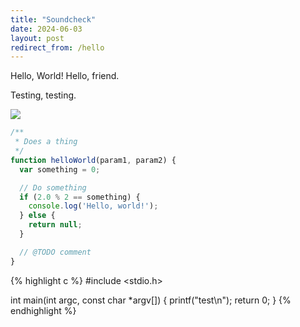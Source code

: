```yaml
---
title: "Soundcheck"
date: 2024-06-03
layout: post
redirect_from: /hello
---
```


Hello, World! Hello, friend.

Testing, testing.

<img src="{{ site.base_url }}{% link /assets/images/testing.jpg %}">

```js
/**
 * Does a thing
 */
function helloWorld(param1, param2) {
  var something = 0;

  // Do something
  if (2.0 % 2 == something) {
    console.log('Hello, world!');
  } else {
    return null;
  }

  // @TODO comment
}
```

{% highlight c %}
#include <stdio.h>

int main(int argc, const char *argv[])
{
	printf("test\n");
	return 0;
}
{% endhighlight %}
